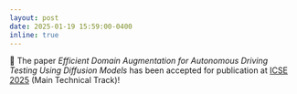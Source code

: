 ```yaml
---
layout: post
date: 2025-01-19 15:59:00-0400
inline: true
---
```


:pushpin: The paper *Efficient Domain Augmentation for Autonomous Driving Testing Using Diffusion Models* has been accepted for publication at [ICSE 2025](https://conf.researchr.org/home/icse-2025) (Main Technical Track)!